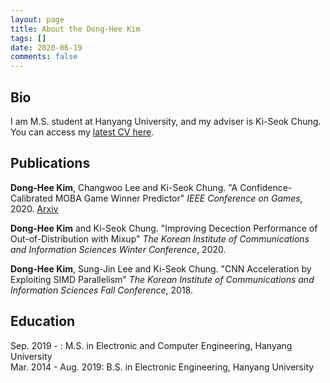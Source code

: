```yaml
---
layout: page
title: About the Dong-Hee Kim
tags: []
date: 2020-06-19
comments: false
---
```


## Bio
I am M.S. student at Hanyang University, and my adviser is Ki-Seok Chung. You can access my [latest CV here](https://queez0405.github.io/about/CV.pdf).

## Publications
**Dong-Hee Kim**, Changwoo Lee and Ki-Seok Chung. "A Confidence-Calibrated MOBA Game Winner Predictor" *IEEE Conference on Games,* 2020. [Arxiv](https://arxiv.org/abs/2006.15521)

**Dong-Hee Kim** and Ki-Seok Chung. "Improving Decection Performance of Out-of-Distribution with Mixup" *The Korean Institute of Communications and Information Sciences Winter Conference*, 2020.

**Dong-Hee Kim**, Sung-Jin Lee and Ki-Seok Chung. "CNN Acceleration by Exploiting SIMD Parallelism" *The Korean Institute of Communications and Information Sciences Fall Conference*, 2018.


## Education
Sep. 2019 - : M.S. in Electronic and Computer Engineering, Hanyang University  
Mar. 2014 - Aug. 2019: B.S. in Electronic Engineering, Hanyang University
